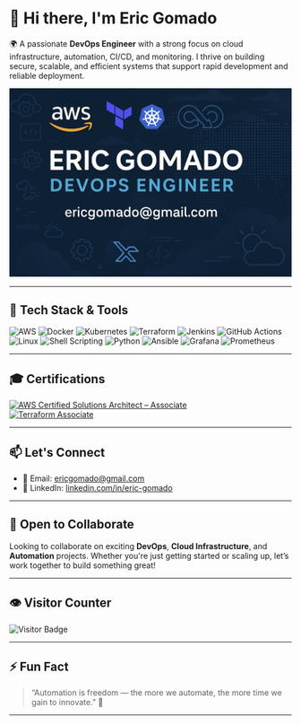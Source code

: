
# 👋 Hi there, I'm Eric Gomado

🌍 A passionate **DevOps Engineer** with a strong focus on cloud infrastructure, automation, CI/CD, and monitoring. I thrive on building secure, scalable, and efficient systems that support rapid development and reliable deployment.

<p align="center">
  <img src="https://raw.githubusercontent.com/ericsewoe/ericsewoe/main/banner.png" alt="Eric Gomado - DevOps Engineer" />
</p>

---

## 🧰 Tech Stack & Tools

![AWS](https://img.shields.io/badge/AWS-232F3E?style=for-the-badge&logo=amazonaws&logoColor=white)
![Docker](https://img.shields.io/badge/Docker-2496ED?style=for-the-badge&logo=docker&logoColor=white)
![Kubernetes](https://img.shields.io/badge/Kubernetes-326CE5?style=for-the-badge&logo=kubernetes&logoColor=white)
![Terraform](https://img.shields.io/badge/Terraform-623CE4?style=for-the-badge&logo=terraform&logoColor=white)
![Jenkins](https://img.shields.io/badge/Jenkins-D24939?style=for-the-badge&logo=jenkins&logoColor=white)
![GitHub Actions](https://img.shields.io/badge/GitHub%20Actions-2088FF?style=for-the-badge&logo=githubactions&logoColor=white)
![Linux](https://img.shields.io/badge/Linux-FCC624?style=for-the-badge&logo=linux&logoColor=black)
![Shell Scripting](https://img.shields.io/badge/Shell_Scripting-4EAA25?style=for-the-badge&logo=gnubash&logoColor=white)
![Python](https://img.shields.io/badge/Python-3776AB?style=for-the-badge&logo=python&logoColor=white)
![Ansible](https://img.shields.io/badge/Ansible-EE0000?style=for-the-badge&logo=ansible&logoColor=white)
![Grafana](https://img.shields.io/badge/Grafana-F46800?style=for-the-badge&logo=grafana&logoColor=white)
![Prometheus](https://img.shields.io/badge/Prometheus-E6522C?style=for-the-badge&logo=prometheus&logoColor=white)

---

## 🎓 Certifications

[![AWS Certified Solutions Architect – Associate](https://img.shields.io/badge/AWS%20Certified-SAA-232F3E?style=for-the-badge&logo=amazonaws&logoColor=white)](https://www.credly.com/badges/42dd2655-1402-4900-b6c2-6250096fcf57/public_url)  
[![Terraform Associate](https://img.shields.io/badge/Terraform%20Certified-Associate-623CE4?style=for-the-badge&logo=terraform&logoColor=white)](https://www.credly.com/badges/7ec7aef4-c52a-422b-a69d-c7827f4e8ff2/public_url)

---

## 📫 Let's Connect

- 📧 Email: [ericgomado@gmail.com](mailto:ericgomado@gmail.com)
- 💼 LinkedIn: [linkedin.com/in/eric-gomado](https://www.linkedin.com/in/eric-gomado/)

---

## 🤝 Open to Collaborate

Looking to collaborate on exciting **DevOps**, **Cloud Infrastructure**, and **Automation** projects. Whether you're just getting started or scaling up, let’s work together to build something great!

---

## 👁️ Visitor Counter

![Visitor Badge](https://komarev.com/ghpvc/?username=ericsewoe&style=flat-square&color=blue)

---

## ⚡ Fun Fact

> “Automation is freedom — the more we automate, the more time we gain to innovate.” 🚀

---

<!-- GitHub Profile README by ChatGPT - last updated April 2025 -->
